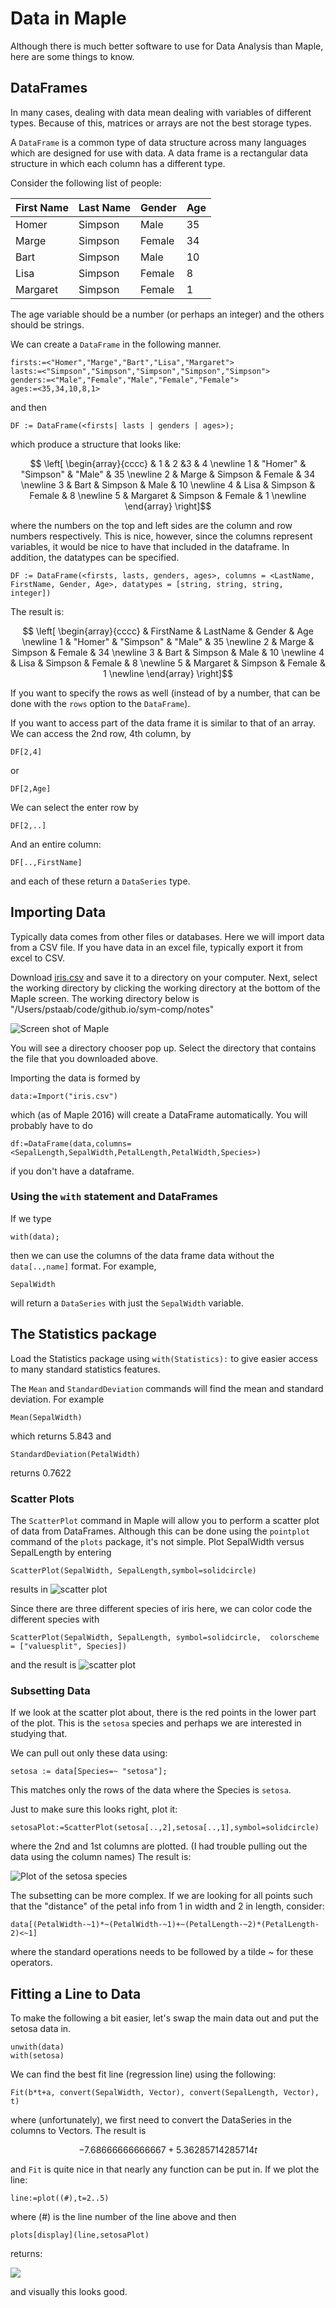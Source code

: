 Data in Maple
=======

Although there is much better software to use for Data Analysis than Maple, here are some things to know.  

DataFrames
------

In many cases, dealing with data mean dealing with variables of different types.  Because of this, matrices or arrays are not the best storage types.

A `DataFrame` is a common type of data structure across many languages which are designed for use with data. A data frame is a rectangular data structure in which each column has a different type.

Consider the following list of people:


| First Name | Last Name | Gender | Age |
| ------ | ---- | ---- | ----- |
| Homer | Simpson | Male | 35 |
| Marge | Simpson | Female | 34 |
| Bart | Simpson | Male | 10 |
| Lisa | Simpson | Female | 8 |
| Margaret | Simpson | Female | 1 |


The age variable should be a number (or perhaps an integer) and the others should be strings.  

We can create a `DataFrame` in the following manner.  

```
firsts:=<"Homer","Marge","Bart","Lisa","Margaret">
lasts:=<"Simpson","Simpson","Simpson","Simpson","Simpson">
genders:=<"Male","Female","Male","Female","Female">
ages:=<35,34,10,8,1>
```

and then
```
DF := DataFrame(<firsts| lasts | genders | ages>);
```

which produce a structure that looks like:

$$
\left[ \begin{array}{cccc}
 & 1 & 2 &3 & 4 \newline
1 & "Homer" & "Simpson" & "Male" & 35 \newline
2 &  Marge &  Simpson &  Female &  34 \newline
3 &  Bart &  Simpson &  Male &  10 \newline
4 &  Lisa &  Simpson &  Female &  8 \newline
5 &  Margaret &  Simpson &  Female &  1 \newline
\end{array}
\right]$$

where the numbers on the top and left sides are the column and row numbers respectively.  This is nice, however, since the columns represent variables, it would be nice to have that included in the dataframe. In addition, the datatypes can be specified.

```
DF := DataFrame(<firsts, lasts, genders, ages>, columns = <LastName, FirstName, Gender, Age>, datatypes = [string, string, string, integer])
```

The result is:

$$
\left[ \begin{array}{cccc}
 & FirstName & LastName & Gender & Age \newline
1 & "Homer" & "Simpson" & "Male" & 35 \newline
2 &  Marge &  Simpson &  Female &  34 \newline
3 &  Bart &  Simpson &  Male &  10 \newline
4 &  Lisa &  Simpson &  Female &  8 \newline
5 &  Margaret &  Simpson &  Female &  1 \newline
\end{array}
\right]$$


If you want to specify the rows as well (instead of by a number, that can be done with the `rows` option to the `DataFrame`).

If you want to access part of the data frame it is similar to that of an array.  We can access the 2nd row, 4th column, by
```
DF[2,4]
```

or
```
DF[2,Age]
```

We can select the enter row by
```
DF[2,..]
```

And an entire column:
```
DF[..,FirstName]
```

and each of these return a `DataSeries` type.  

Importing Data
---------

Typically data comes from other files or databases.  Here we will import data from a CSV file.  If you have data in an excel file, typically export it from excel to CSV.  

Download [iris.csv](iris.csv) and save it to a directory on your computer. Next, select the working directory by clicking the working directory at the bottom of the Maple screen.  The working directory below is "/Users/pstaab/code/github.io/sym-comp/notes"

![Screen shot of Maple](images/ch14/plot01.png)

You will see a directory chooser pop up.  Select the directory that contains the file that you downloaded above.  

Importing the data is formed by
```
data:=Import("iris.csv")
```

which (as of Maple 2016) will create a DataFrame automatically.  You will probably have to do
```
df:=DataFrame(data,columns=<SepalLength,SepalWidth,PetalLength,PetalWidth,Species>)
```

if you don't have a dataframe.  
### Using the `with` statement and DataFrames

If we type

```
with(data);
```

then we can use the columns of the data frame data without the `data[..,name]` format.  For example,

```
SepalWidth
```

will return a `DataSeries` with just the `SepalWidth` variable.  


The Statistics package
------

Load the Statistics package using `with(Statistics):` to give easier access to many standard statistics features.  

The `Mean` and `StandardDeviation` commands will find the mean and standard deviation.  For example
```
Mean(SepalWidth)
```

which returns 5.843  and
```
StandardDeviation(PetalWidth)
```

returns 0.7622


### Scatter Plots

The `ScatterPlot` command in Maple will allow you to perform a scatter plot of data from DataFrames.  Although this can be done using the `pointplot` command of the `plots` package, it's not simple.  Plot SepalWidth versus SepalLength by entering

```
ScatterPlot(SepalWidth, ﻿SepalLength,symbol=solidcircle)
```

results in
![scatter plot](images/ch14/plot02.png)

Since there are three different species of iris here, we can color code the different species with
```
ScatterPlot(SepalWidth, ﻿SepalLength, symbol=solidcircle,  colorscheme = ["valuesplit", Species])
```

and the result is
![scatter plot](images/ch14/plot03.png)

### Subsetting Data

If we look at the scatter plot about, there is the red points in the lower part of the plot.  This is the `setosa` species and perhaps we are interested in studying that.

We can pull out only these data using:
```
setosa := data[Species=~ "setosa"];
```

This matches only the rows of the data where the Species is `setosa`.

Just to make sure this looks right, plot it:
```
setosaPlot:=ScatterPlot(setosa[..,2],setosa[..,1],symbol=solidcircle)
```

where the 2nd and 1st columns are plotted.  (I had trouble pulling out the data using the column names) The result is:

![Plot of the setosa species](images/ch14/plot04.png)


The subsetting can be more complex.  If we are looking for all points such that the "distance" of the petal info from 1 in width and 2 in length, consider:
```
data[(PetalWidth-~1)*~(PetalWidth-~1)+~(PetalLength-~2)*(PetalLength-2)<~1]
```

where the standard operations needs to be followed by a tilde ~ for these operators.  


Fitting a Line to Data
--------

To make the following a bit easier, let's swap the main data out and put the setosa data in.  

```
unwith(data)
with(setosa)
```

We can find the best fit line (regression line) using the following:
```
Fit(b*t+a, convert(SepalWidth, Vector), convert(SepalLength, Vector), t)
```

where (unfortunately), we first need to convert the DataSeries in the columns to Vectors.  The result is

$$-7.68666666666667+5.36285714285714t$$

and `Fit` is quite nice in that nearly any function can be put in.  If we plot the line:

```
line:=plot((#),t=2..5)
```

where (#) is the line number of the line above and then
```
plots[display](line,setosaPlot)
```

returns:

![](images/ch14/plot05.png)

and visually this looks good.  
